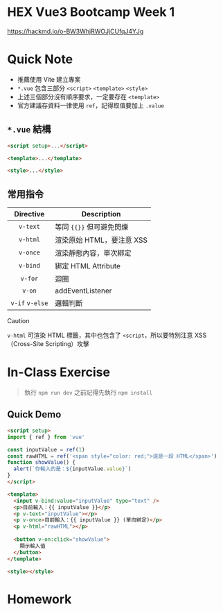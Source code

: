 # HEX Vue3 Bootcamp Week 1

https://hackmd.io/o-BW3WhjRWOJjCUfqJ4YJg

# Quick Note

- 推薦使用 Vite 建立專案
- `*.vue` 包含三部分 `<script>` `<template>` `<style>`
- 上述三個部分沒有順序要求，一定要存在 `<template>`
- 官方建議存資料一律使用 `ref`，記得取值要加上 `.value`

## `*.vue` 結構

```html
<script setup>...</script>

<template>...</template>

<style>...</style>
```

## 常用指令

|Directive|Description|
|:-:|-|
|`v-text`|等同 `{{}}` 但可避免閃爍|
|`v-html`|渲染原始 HTML，要注意 XSS|
|`v-once`|渲染靜態內容，單次綁定|
|`v-bind`|綁定 HTML Attribute|
|`v-for`|迴圈|
|`v-on`|addEventListener|
|`v-if` `v-else`|邏輯判斷|

> [!CAUTION]
> `v-html` 可渲染 HTML 標籤，其中也包含了 `<script`，所以要特別注意 XSS（Cross-Site Scripting）攻擊

# In-Class Exercise

> 執行 `npm run dev` 之前記得先執行 `npm install`

## Quick Demo

```html
<script setup>
import { ref } from 'vue'

const inputValue = ref(1)
const rawHTML = ref('<span style="color: red;">這是一段 HTML</span>')
function showValue() {
  alert(`你輸入的是：${inputValue.value}`)
}
</script>

<template>
  <input v-bind:value="inputValue" type="text" />
  <p>目前輸入：{{ inputValue }}</p>
  <p v-text="inputValue"></p>
  <p v-once>目前輸入：{{ inputValue }} (單向綁定)</p>
  <p v-html="rawHTML"></p>
  
  <button v-on:click="showValue">
    顯示輸入值
  </button>
</template>

<style></style>
```

# Homework